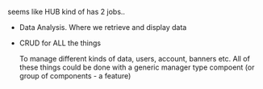 

 seems like HUB kind of has 2 jobs..

- Data Analysis. Where we retrieve and display data

  

- CRUD for ALL the things

  To manage different kinds of data, users, account, banners etc. All of these things could be done with a generic manager type compoent (or group of components - a feature)

  